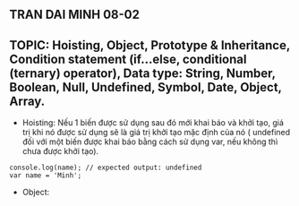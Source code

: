 ## TRAN DAI MINH 08-02

## TOPIC: Hoisting, Object, Prototype & Inheritance, Condition statement (if...else, conditional (ternary) operator), Data type: String, Number, Boolean, Null, Undefined, Symbol, Date, Object, Array.

- Hoisting: Nếu 1 biến được sử dụng sau đó mới khai báo và khởi tạo, giá trị khi nó được sử dụng sẽ là giá trị khởi tạo mặc định của nó ( undefined đối với một biến được khai báo bằng cách sử dụng var, nếu không thì chưa được khởi tạo).

```
console.log(name); // expected output: undefined
var name = 'Minh';
```

- Object:
